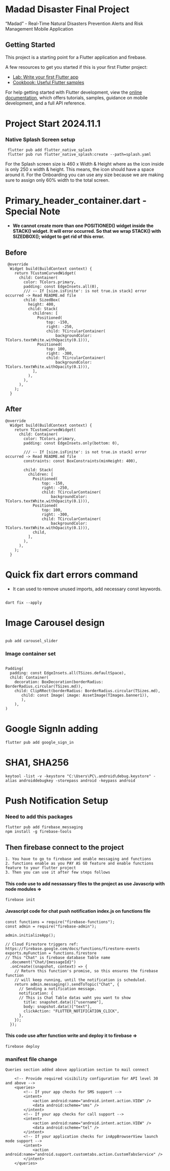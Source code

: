 # Madad Disaster Final Project

“Madad” - Real-Time Natural Disasters Prevention Alerts and Risk Management Mobile Application

## Getting Started

This project is a starting point for a Flutter application and firebase.

A few resources to get you started if this is your first Flutter project:

- [Lab: Write your first Flutter app](https://docs.flutter.dev/get-started/codelab)
- [Cookbook: Useful Flutter samples](https://docs.flutter.dev/cookbook)

For help getting started with Flutter development, view the
[online documentation](https://docs.flutter.dev/), which offers tutorials,
samples, guidance on mobile development, and a full API reference.

# Project Start 2024.11.1

### Native Splash Screen setup

```agsl
 flutter pub add flutter_native_splash
 flutter pub run flutter_native_splash:create --path=splash.yaml
```

For the Splash screen size is 460 x Width & Height where as the icon inside is only 250 x width & height. This means, the icon should have a space around it. For the Onboarding you can use any size because we are making sure to assign only 60% width to the total screen.

# Primary_header_container.dart - Special Note

- <b>We cannot create more than one POSITIONED() widget inside the STACK() widget. It will error occurred. So that we wrap STACK() with SIZEDBOX(); widget to get rid of this error.</b>

## Before

```agsl
 @override
  Widget build(BuildContext context) {
    return TCustomCurvedWidget(
      child: Container(
        color: TColors.primary,
        padding: const EdgeInsets.all(0),
        /// -- If [size.isFinite': is not true.in stack] error occurred -> Read README.md file
        child: SizedBox(
          height: 400,
          child: Stack(
            children: [
              Positioned(
                  top: -150,
                  right: -250,
                  child: TCircularContainer(
                      backgroundColor: TColors.textWhite.withOpacity(0.1))),
              Positioned(
                  top: 100,
                  right: -300,
                  child: TCircularContainer(
                      backgroundColor: TColors.textWhite.withOpacity(0.1))),
            ],
          ),
        ),
      ),
    );
  }
```

## After

```agsl
@override
  Widget build(BuildContext context) {
    return TCustomCurvedWidget(
      child: Container(
        color: TColors.primary,
        padding: const EdgeInsets.only(bottom: 0),

        /// -- If [size.isFinite': is not true.in stack] error occurred -> Read README.md file
        constraints: const BoxConstraints(minHeight: 400),
        
        child: Stack(
          children: [
            Positioned(
                top: -150,
                right: -250,
                child: TCircularContainer(
                    backgroundColor: TColors.textWhite.withOpacity(0.1))),
            Positioned(
                top: 100,
                right: -300,
                child: TCircularContainer(
                    backgroundColor: TColors.textWhite.withOpacity(0.1))),
            child,
          ],
        ),
      ),
    );
  }
```

# Quick fix dart errors command

- It can used to remove unused imports, add necessary const keywords.

```agsl

dart fix --apply

```

# Image Carousel design

```agsl

pub add carousel_slider

```
### Image container set
```agsl

Padding(
  padding: const EdgeInsets.all(TSizes.defaultSpace),
  child: Container(
    decoration: BoxDecoration(borderRadius: BorderRadius.circular(TSizes.md)),
    child: ClipRRect(borderRadius: BorderRadius.circular(TSizes.md),
       child: const Image( image: AssetImage(TImages.banner1)),
       ),
    ),
)
```

# Google SignIn adding

```agsl
flutter pub add google_sign_in   
```

# SHA1, SHA256

```agsl
keytool -list -v -keystore "C:\Users\PC\.android\debug.keystore" -alias androiddebugkey -storepass android -keypass android
```

# Push Notification Setup

### Need to add this packages

```agsl
flutter pub add firebase_messaging
npm install -g firebase-tools
```

## Then firebase connect to the project

```agsl
1. You have to go to firebase and enable messaging and functions
2. functions enable as you PAY AS GO feature and enable functions feature to your flutter project
3. Then you can use it after few steps follows
```

#### This code use to add nessassary files to the project as use Javascrip with node modules =>

```agsl
firebase init  
```
#### Javascript code for chat push notification index.js on functions file
```agsl
const functions = require("firebase-functions");
const admin = require("firebase-admin");

admin.initializeApp();

// Cloud Firestore triggers ref: https://firebase.google.com/docs/functions/firestore-events
exports.myFunction = functions.firestore
// This "Chat" is firebase database Table name
  .document("Chat/{messageId}")
  .onCreate((snapshot, context) => {
    // Return this function's promise, so this ensures the firebase function
    // will keep running, until the notification is scheduled.
    return admin.messaging().sendToTopic("Chat", {
      // Sending a notification message.
      notification: {
      // This is Chat Table datas waht you want to show
        title: snapshot.data()["username"],
        body: snapshot.data()["text"],
        clickAction: "FLUTTER_NOTIFICATION_CLICK",
      },
    });
  });

```
#### This code use after function write and deploy it to firebase =>

```agsl
firebase deploy 
```

### manifest file change

```
Queries section added above application section to mail connect

    <!-- Provide required visibility configuration for API level 30 and above -->
    <queries>
        <!-- If your app checks for SMS support -->
        <intent>
            <action android:name="android.intent.action.VIEW" />
            <data android:scheme="sms" />
        </intent>
        <!-- If your app checks for call support -->
        <intent>
            <action android:name="android.intent.action.VIEW" />
            <data android:scheme="tel" />
        </intent>
        <!-- If your application checks for inAppBrowserView launch mode support -->
        <intent>
            <action android:name="android.support.customtabs.action.CustomTabsService" />
        </intent>
    </queries>
```
